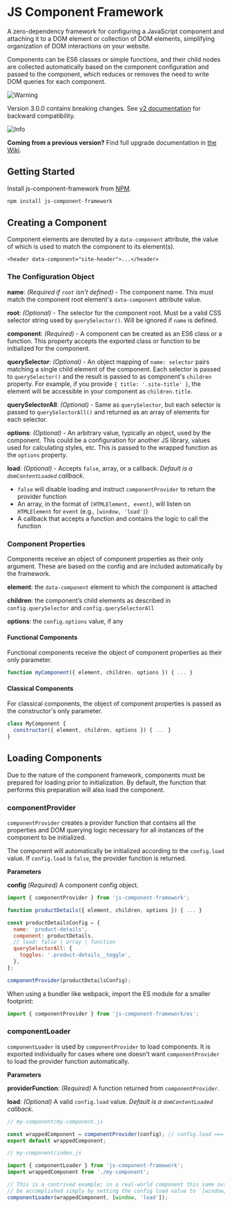 JS Component Framework
======================

A zero-dependency framework for configuring a JavaScript component and attaching it to a DOM element or collection of DOM elements, simplifying organization of DOM interactions on your website.

Components can be ES6 classes or simple functions, and their child nodes are collected automatically based on the component configuration and passed to the component, which reduces or removes the need to write DOM queries for each component.

<picture>
  <source media="(prefers-color-scheme: light)" srcset="https://raw.githubusercontent.com/Mqxx/GitHub-Markdown/main/blockquotes/badge/light-theme/warning.svg">
  <img alt="Warning" src="https://raw.githubusercontent.com/Mqxx/GitHub-Markdown/main/blockquotes/badge/dark-theme/warning.svg">
</picture><br>

Version 3.0.0 contains breaking changes. See [v2 documentation](src/v2/) for backward compatibility.

<picture>
  <source media="(prefers-color-scheme: light)" srcset="https://raw.githubusercontent.com/Mqxx/GitHub-Markdown/main/blockquotes/badge/light-theme/info.svg">
  <img alt="Info" src="https://raw.githubusercontent.com/Mqxx/GitHub-Markdown/main/blockquotes/badge/dark-theme/info.svg">
</picture><br>

**Coming from a previous version?** Find full upgrade documentation in [the Wiki](https://github.com/alleyinteractive/js-component-framework/wiki/Updating-to-v3).

## Getting Started

Install js-component-framework from [NPM](https://www.npmjs.com/package/js-component-framework).

```bash
npm install js-component-framework
```

## Creating a Component

Component elements are denoted by a `data-component` attribute, the value of which is used to match the component to its element(s).

```
<header data-component="site-header">...</header>
```

### The Configuration Object

 **name**: _(Required if `root` isn't defined)_ - The component name. This must match the component root element's `data-component` attribute value.

**root**: _(Optional)_ - The selector for the component root. Must be a valid CSS selector string used by `querySelector()`. Will be ignored if `name` is defined.

**component**: _(Required)_ - A component can be created as an ES6 class or a function. This property accepts the exported class or function to be initialized for the component.

**querySelector**: _(Optional)_ - An object mapping of `name: selector` pairs matching a single child element of the component. Each selector is passed to `querySelector()` and the result is passed to as component's `children` property. For example, if you provide `{ title: '.site-title' }`, the element will be accessible in your component as `children.title`.

**querySelectorAll**: _(Optional)_ - Same as `querySelector`, but each selector is passed to `querySelectorAll()` and returned as an array of elements for each selector.

**options**: _(Optional)_ - An arbitrary value, typically an object, used by the component. This could be a configuration for another JS library, values used for calculating styles, etc. This is passed to the wrapped function as the `options` property.

**load**: _(Optional)_ - Accepts `false`, array, or a callback. _Default is a `domContentLoaded` callback_.

* `false` will disable loading and instruct `componentProvider` to return the provider function
* An array, in the format of `[HTMLElement, event]`, will listen on `HTMLElement` for `event` (e.g., `[window, 'load']`)
* A callback that accepts a function and contains the logic to call the function

### Component Properties

Components receive an object of component properties as their only argument. These are based on the config and are included automatically by the framework.

**element**: the `data-component` element to which the component is attached

**children**: the component’s child elements as described in `config.querySelector` and `config.querySelectorAll`

**options**: the `config.options` value, if any

#### Functional Components

Functional components receive the object of component properties as their only parameter.

```javascript
function myComponent({ element, children, options }) { ... }
```

#### Classical Components

For classical components, the object of component properties is passed as the constructor's only parameter.

```javascript
class MyComponent {
  constructor({ element, children, options }) { ... }
}
```

## Loading Components

Due to the nature of the component framework, components must be prepared for loading prior to initialization. By default, the function that performs this preparation will also load the component.

### componentProvider

`componentProvider` creates a provider function that contains all the properties and DOM querying logic necessary for all instances of the component to be initialized.

The component will automatically be initialized according to the `config.load` value. If `config.load` is `false`, the provider function is returned.

**Parameters**

**config** _(Required)_ A component config object.

```javascript
import { componentProvider } from 'js-component-framework';

function productDetails({ element, children, options }) { ... }

const productDetailsConfig = {
  name: 'product-details',
  component: productDetails,
  // load: false | array | function
  querySelectorAll: {
    toggles: '.product-details__toggle',
  },
};

componentProvider(productDetailsConfig);
```

When using a bundler like webpack, import the ES module for a smaller footprint:

```javascript
import { componentProvider } from 'js-component-framework/es';
```

### componentLoader

`componentLoader` is used by `componentProvider` to load components. It is exported individually for cases where one doesn't want `componentProvider` to load the provider function automatically.

**Parameters**

**providerFunction**: _(Required)_ A function returned from `componentProvider`.

**load**: _(Optional)_ A valid `config.load` value. _Default is a `domContentLoaded` callback_.

```javascript
// my-component/my-component.js

const wrappedComponent = componentProvider(config); // config.load === false
export default wrappedComponent;
```

```javascript
// my-component/index.js

import { componentLoader } from 'js-component-framework';
import wrappedComponent from './my-component';

// This is a contrived example; in a real-world component this same outcome can 
// be accomplished simply by setting the config load value to `[window, 'load']`
componentLoader(wrappedComponent, [window, 'load']);
```
